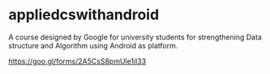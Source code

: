 # appliedcswithandroid
A course designed by Google for university students for strengthening Data structure and Algorithm using Android as platform.

https://goo.gl/forms/2A5CsS8pmUle1il33
